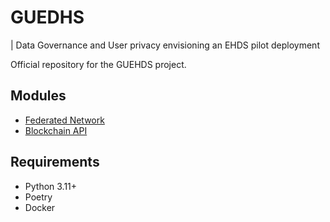 # GUEDHS

| Data Governance and User privacy envisioning an EHDS pilot deployment

Official repository for the GUEHDS project.

## Modules

- [Federated Network](./federated_network/README.md)
- [Blockchain API](./blockchain-api/README.md)

## Requirements

- Python 3.11+
- Poetry
- Docker

